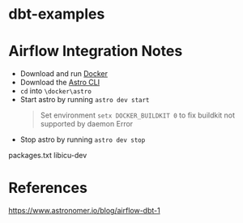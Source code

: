 # dbt-examples

# Airflow Integration Notes

- Download and run [Docker](https://docs.docker.com/docker-for-mac/install/)
- Download the [Astro CLI](https://github.com/astronomer/astro-cli)
- `cd` into `\docker\astro`
- Start astro by running `astro dev start`
  > Set environment `setx DOCKER_BUILDKIT 0` to fix buildkit not supported by daemon Error
- Stop astro by running `astro dev stop`

packages.txt
libicu-dev

# References
https://www.astronomer.io/blog/airflow-dbt-1
